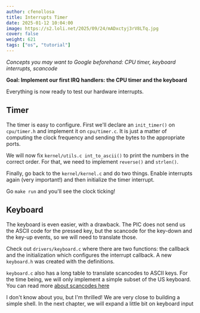 ```yaml
---
author: cfenollosa  
title: Interrupts Timer
date: 2025-01-12 10:04:00
image: https://s2.loli.net/2025/09/24/mADxctyj3rV8LTq.jpg
cover: false
weight: 621
tags: ["os", "tutorial"]
---
```


*Concepts you may want to Google beforehand: CPU timer, keyboard interrupts, scancode*

**Goal: Implement our first IRQ handlers: the CPU timer and the keyboard**

Everything is now ready to test our hardware interrupts.

Timer
-----

The timer is easy to configure. First we'll declare an `init_timer()` on `cpu/timer.h` and
implement it on `cpu/timer.c`. It is just a matter of computing the clock frequency and
sending the bytes to the appropriate ports.

We will now fix `kernel/utils.c int_to_ascii()` to print the numbers in the correct order.
For that, we need to implement `reverse()` and `strlen()`.

Finally, go back to the `kernel/kernel.c` and do two things. Enable interrupts again
(very important!) and then initialize the timer interrupt.

Go `make run` and you'll see the clock ticking!


Keyboard
--------

The keyboard is even easier, with a drawback. The PIC does not send us the ASCII code
for the pressed key, but the scancode for the key-down and the key-up events, so we
will need to translate those.

Check out `drivers/keyboard.c` where there are two functions: the callback and
the initialization which configures the interrupt callback. A new `keyboard.h` was
created with the definitions.

`keyboard.c` also has a long table to translate scancodes to ASCII keys. For the time
being, we will only implement a simple subset of the US keyboard. You can read
more [about scancodes here](http://www.win.tue.nl/~aeb/linux/kbd/scancodes-1.html)

I don't know about you, but I'm thrilled! We are very close to building a simple shell.
In the next chapter, we will expand a little bit on keyboard input